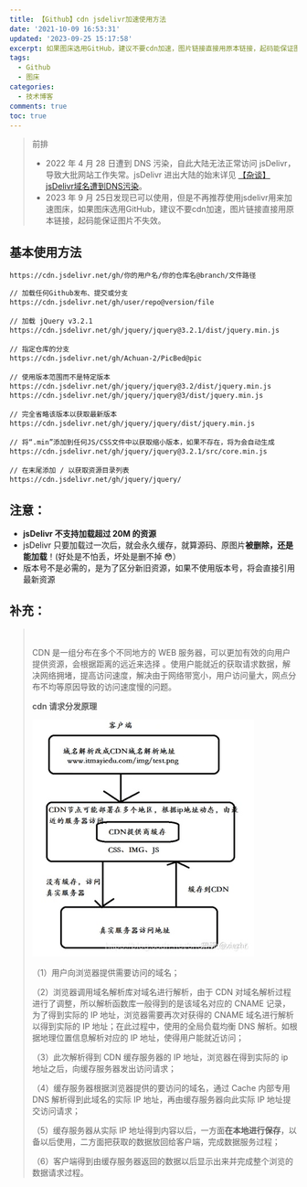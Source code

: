 ```yaml
---
title: 【Github】cdn jsdelivr加速使用方法
date: '2021-10-09 16:53:31'
updated: '2023-09-25 15:17:58'
excerpt: 如果图床选用GitHub，建议不要cdn加速，图片链接直接用原本链接，起码能保证图片不失效。
tags:
  - Github
  - 图床
categories:
  - 技术博客
comments: true
toc: true
---
```




> 前排
>
> * 2022 年 4 月 28 日遭到 DNS 污染，自此大陆无法正常访问 jsDelivr，导致大批网站工作失常。jsDelivr 进出大陆的始末详见 [【杂谈】jsDelivr域名遭到DNS污染](https://luotianyi.vc/6295.html)。
> * 2023 年 9 月 25日发现已可以使用，但是不再推荐使用jsdelivr用来加速图床，如果图床选用GitHub，建议不要cdn加速，图片链接直接用原本链接，起码能保证图片不失效。

## 基本使用方法

​`https://cdn.jsdelivr.net/gh/你的用户名/你的仓库名@branch/文件路径`​

```plaintext
// 加载任何Github发布、提交或分支
https://cdn.jsdelivr.net/gh/user/repo@version/file

// 加载 jQuery v3.2.1
https://cdn.jsdelivr.net/gh/jquery/jquery@3.2.1/dist/jquery.min.js

// 指定仓库的分支
https://cdn.jsdelivr.net/gh/Achuan-2/PicBed@pic

// 使用版本范围而不是特定版本
https://cdn.jsdelivr.net/gh/jquery/jquery@3.2/dist/jquery.min.js   https://cdn.jsdelivr.net/gh/jquery/jquery@3/dist/jquery.min.js
 
// 完全省略该版本以获取最新版本
https://cdn.jsdelivr.net/gh/jquery/jquery/dist/jquery.min.js
 
// 将“.min”添加到任何JS/CSS文件中以获取缩小版本，如果不存在，将为会自动生成
https://cdn.jsdelivr.net/gh/jquery/jquery@3.2.1/src/core.min.js
 
// 在末尾添加 / 以获取资源目录列表
https://cdn.jsdelivr.net/gh/jquery/jquery/
```

## 注意：

* **jsDelivr 不支持加载超过 20M 的资源**
* jsDelivr 只要加载过一次后，就会永久缓存，就算源码、原图片**被删除，还是能加载**！(好处是不怕丢，坏处是删不掉 😳）
* 版本号不是必需的，是为了区分新旧资源，如果不使用版本号，将会直接引用最新资源

## 补充：

> ‍
>
> CDN 是一组分布在多个不同地方的 WEB 服务器，可以更加有效的向用户提供资源，会根据距离的远近来选择 。使用户能就近的获取请求数据，解决网络拥堵，提高访问速度，解决由于网络带宽小，用户访问量大，网点分布不均等原因导致的访问速度慢的问题。
>
> **cdn 请求分发原理**
>
> ![image.png](https://raw.githubusercontent.com/Achuan-2/PicBed/pic/assets/202309251517459.png)
>
> （1）用户向浏览器提供需要访问的域名；
>
> （2）浏览器调用域名解析库对域名进行解析，由于 CDN 对域名解析过程进行了调整，所以解析函数库一般得到的是该域名对应的 CNAME 记录，为了得到实际的 IP 地址，浏览器需要再次对获得的 CNAME 域名进行解析以得到实际的 IP 地址；在此过程中，使用的全局负载均衡 DNS 解析。如根据地理位置信息解析对应的 IP 地址，使得用户能就近访问；
>
> （3）此次解析得到 CDN 缓存服务器的 IP 地址，浏览器在得到实际的 ip 地址之后，向缓存服务器发出访问请求；
>
> （4）缓存服务器根据浏览器提供的要访问的域名，通过 Cache 内部专用 DNS 解析得到此域名的实际 IP 地址，再由缓存服务器向此实际 IP 地址提交访问请求；
>
> （5）缓存服务器从实际 IP 地址得到内容以后，一方面**在本地进行保存**，以备以后使用，二方面把获取的数据放回给客户端，完成数据服务过程；
>
> （6）客户端得到由缓存服务器返回的数据以后显示出来并完成整个浏览的数据请求过程。

‍
